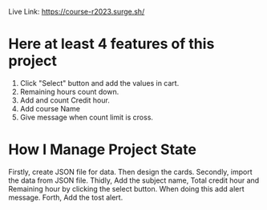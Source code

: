 Live Link: https://course-r2023.surge.sh/

# Here at least 4 features of this project

1. Click "Select" button and add the values in cart.
2. Remaining hours count down.
3. Add and count Credit hour.
4. Add course Name
5. Give message when count limit is cross.

# How I Manage Project State

Firstly, create JSON file for data. Then design the cards.
Secondly, import the data from JSON file.
Thidly, Add the subject name, Total credit hour and Remaining hour by clicking the select button. When doing this add alert message.
Forth, Add the tost alert.
